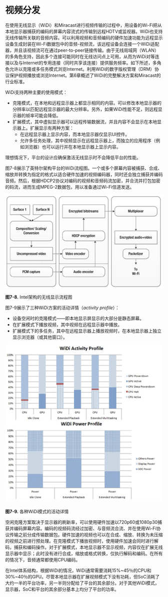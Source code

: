 # 视频分发
在使用无线显示（WiDi）和Miracast进行视频传输的过程中，用设备的Wi-Fi把从本地显示器捕获的编码的屏幕内容流式的传输到远程HDTV或监视器。WiDi也支持无线传输所关联的音频内容。可以利用视频和音频编码的硬件加速功能为远程显示设备生成封装在Wi-Fi数据包中的音频-视频流，该远程设备会连接一个WiDi适配器，并且该视频流可在通过peer-to-peer链接传输。由于无线局域网（WLAN）的多角色支持，因此多个连接可能同时在无线访问点上可用，从而为WiDi对等连接以及与Internet的专用连接（同时共享该连接）提供服务频率。如下所述，多角色允许以克隆或多任务模式浏览Internet。利用WiDi的数字版权管理（DRM）协议保护视频播放或浏览Internet。第6章概述了WiDi的完整解决方案和Miracast的行业标准。

WiDi支持两种主要的使用模式：

* 克隆模式，在本地和远程显示器上都显示相同的内容。可以修改本地显示器的分辨率以匹配远程显示器的最大分辨率。另外，如果WiDi性能不足，则远程显示器的帧率可能会降低。
* 扩展模式，其中虚拟显示器可以远程传输数据流，并且内容不会显示在本地显示器上。扩展显示有两种方案：
    * 在远程显示器上显示内容，而本地显示器仅显示UI控件。
    * 允许多任务处理，其中视频显示在远程显示器上，而独立的应用程序（例如浏览器）也可以运行并在本地显示器上显示内容。

理想情况下，平台的设计应确保激活无线显示时不会降低平台的性能。

图7-8展示了英特尔架构平台的WiDi流程图。一个或多个屏幕内容被捕获、合成、缩放并转换为指定的格式以适合硬件加速的视频编码器，同时还会独立捕获并编码音频。然后，根据HDCP2协议对编码的视频和音频码流加密，并合流并打包加密的码流，进而生成MPEG-2数据包，用以准备通过Wi-Fi信道发送。

![](../images/7_8.png)

**图7-8.** Intel架构的无线显示流程图

图7-9展示了三种WiDi方案的活动详情（*activity profile*）：

* 设备空闲时的克隆模式——即本地显示屏显示的大部分是静态屏幕。
* 在扩展模式下播放视频，其中视频在远程显示器中播放。
* 扩展模式下的多任务，其中在远程显示器上播放视频时，在本地显示器上独立显示浏览器（或其他窗口）。

![](../images/7_9.png)

**图7-9.** 各种WiDi模式的活动详情

空闲克隆方案取决于显示器的刷新率，可以使用硬件加速以720p60或1080p30捕获并编码屏幕内容。编码的视频码流经过加密、与音频流合流、并在使用Wi-Fi协议传输之前分成传输数据包。硬件加速的视频也可以在合成、缩放、转换为未压缩的视频之前进行预处理。在克隆模式下播放视频时，使用硬件加速会同时进行解码，捕获和编码操作。对于扩展模式，本地显示器不显示视频，内容仅在扩展无线显示器中显示；此时没有进行合成，缩放或格式转换，仅执行解码和编码。在所有的情况下，音频通常都使用CPU编码。

在Intel体系结构，根据WiDi的情况，WiDi通常需要消耗15%~45％的CPU和30%~40％的GPU。尽管本地显示器在扩展视频模式下没有功耗，但SoC消耗了大约一半的平台功率，另一半则分配给了平台的其余部分。对于其他WiDi模式，显示器，SoC和平台的其余部分基本上均分了平台的功率。